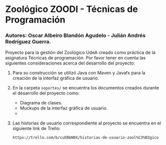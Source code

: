 # Zoológico ZOODI - Técnicas de Programación

### Autores: Oscar Albeiro Blandón Agudelo - Julián Andrés Rodríguez Guerra.

Proyecto para la gestión del Zoológico UdeA creado como práctica de la asignatura Técnicas de programación.
Por favor tener en cuenta las siguientes consideraciones acerca del desarrollo del proyecto:

1. Para su construcción se utilizó Java con Maven y Javafx para la creación de la interfaz gráfica de usuario.
2. En la carpeta `soportes/` se encuentra los documentos creados durante el desarrollo del proyecto como:
   - Diagrama de clases.
   - Muckups de la interfaz gráfica de usuario.
   - 
3. Las historias de usuario correspondiente al proyecto se encuentra en el siguiente link de Trello:

   ```https://trello.com/b/cuEBbN0X/historias-de-usuario-zool%C3%B3gico```

